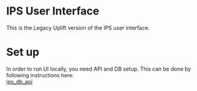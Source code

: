 # IPS User Interface

This is the Legacy Uplift version of the IPS user interface.

# Set up

In order to run UI locally, you need API and DB setup. This can be done by following instructions here:  
[ips_db_api](https://github.com/ONSdigital/ips_db_api) 